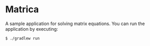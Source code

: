 # Matrica
A sample application for solving matrix equations. You can run the application by executing:

```bash
$ ./gradlew run
```